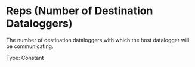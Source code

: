 # Reps (Number of Destination Dataloggers)

The number of destination dataloggers with which the host datalogger will be communicating.

Type: Constant

